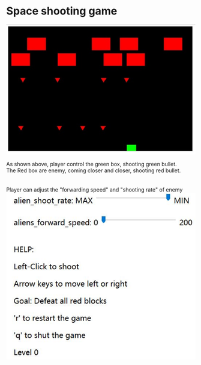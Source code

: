 # Space shooting game
![alt text](https://raw.githubusercontent.com/Mocdo/html-games/master/space_shooting/readme_pic/screenshot.JPG "Screenshoot")

As shown above, player control the green box, shooting green bullet. <br/>
The Red box are enemy, coming closer and closer, shooting red bullet. <br/>
<br/>
<br/>
Player can adjust the "forwarding speed" and "shooting rate" of enemy 
![alt text](https://github.com/Mocdo/html-games/blob/master/space_shooting/readme_pic/screenshot2.JPG?raw=true "Screenshoot")

